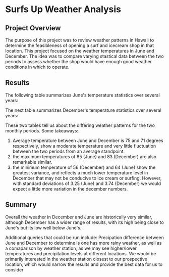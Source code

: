 # Surfs Up Weather Analysis

## Project Overview

The purpose of this project was to review weather patterns in Hawaii to determine the feasibleness of opening a surf and icecream shop in that location. This project focused on the weather temperatures in June and December. The idea was to compare varying stastical data between the two periods to assess whether the shop would have enough good weather conditions in which to operate.

## Results

The following table summarizes June's temperature statistics over several years:



The next table summarizes December's temperature statistics over several years:



These two tables tell us about the differing weather patterns for the two monthly periods. Some takeaways:
1.	Average temperature between June and December is 75 and 71 degrees respectively, show a moderate temperature and very little fluctuation between the two periods from an average standpoint.
2.	the maximum temperatures of 85 (June) and 83 (December) are also remarkable similar.
3.	the minimum temperature of 56 (December) and 64 (June) show the greatest variance, and reflects a much lower temperature level in December that may not be conducive to ice cream or surfing. However, with standard deviations of 3.25 (June) and 3.74 (December) we would expect a little more variation in the december numbers.

## Summary

Overall the weather in December and June are historically very similar, although December has a wider range of results, with its high being close to June's but its low well below June's.

Additional queries that could be run include: Precipation difference between June and December to determine is one has more rainy weather, as well as a comaparison by weather station, as we may see higher/lower temperatures and precipitation levels at different locations. We would be primarily interested in the weather station closest to our prospective location, which would narrow the results and provide the best data for us to consider
